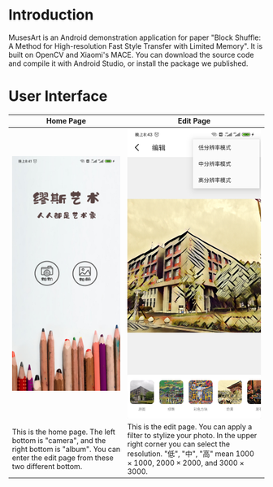 # Introduction
MusesArt is an Android demonstration application for paper "Block Shuffle: A Method for High-resolution Fast Style Transfer with Limited Memory". It is built on OpenCV and Xiaomi's MACE. You can download the source code and compile it with Android Studio, or install the package we published.

# User Interface

| Home Page                                                    | Edit Page                                                    |
| ------------------------------------------------------------ | ------------------------------------------------------------ |
| ![home](ui/ui01.jpg)                                         | ![home](ui/ui02.jpg)                                         |
| This is the home page. The left bottom is "camera", and the right bottom is "album". You can enter the edit page from these two different bottom. | This is the edit page. You can apply a filter to stylize your photo. In the upper right corner you can select the resolution. "低", "中", "高" mean $1000\times 1000$, $2000\times 2000$, and $3000 \times 3000$. |

